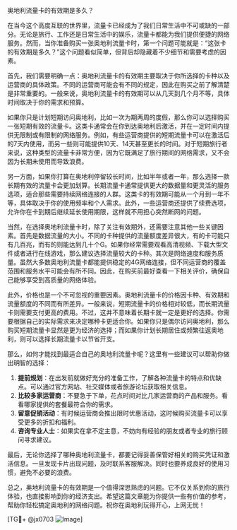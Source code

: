 奥地利流量卡的有效期是多久？

在当今这个高度互联的世界里，流量卡已经成为了我们日常生活中不可或缺的一部分。无论是旅行、工作还是日常生活中的娱乐，流量卡都能为我们提供便捷的网络服务。然而，当你准备购买一张奥地利流量卡时，第一个问题可能就是：“这张卡的有效期是多久？”这个问题看似简单，但背后却隐藏着不少细节和需要考虑的因素。

首先，我们需要明确一点：奥地利流量卡的有效期主要取决于你所选择的卡种以及运营商的具体政策。不同的运营商可能会有不同的规定，因此在购买之前了解清楚是非常重要的。一般来说，奥地利流量卡的有效期可以从几天到几个月不等，具体时间取决于你的需求和预算。

如果你只是计划短期访问奥地利，比如一次为期两周的度假，那么你可以选择购买一张短期有效的流量卡。这类卡通常会在你到达奥地利后激活，并在一定时间内提供无限制或有限制的网络服务。例如，有些运营商提供的短期流量卡可以在激活后的7天内使用，而另一些则可能提供10天、14天甚至更长的时间。对于短期旅行者来说，这种类型的流量卡非常方便，因为它既满足了旅行期间的网络需求，又不会因为长期未使用而导致浪费。

另一方面，如果你打算在奥地利停留较长时间，比如半年或者一年，那么选择一款长期有效的流量卡会更加划算。长期流量卡通常提供更大的数据量和更灵活的服务选项，适合那些需要持续网络连接的人群。这类卡的有效期可能从一个月到一年不等，具体取决于你的使用频率和个人需求。此外，一些运营商还提供了续费选项，允许你在卡到期后继续延长使用期限，这样就不用担心突然断网的问题。

当然，在选择奥地利流量卡时，除了关注有效期外，还需要注意其他一些关键因素。首先是数据流量的大小。不同的卡种提供的流量额度差异很大，有的卡可能只有几百兆，而有的则能达到几十个G。如果你经常需要观看高清视频、下载大型文件或者进行在线游戏，那么建议选择流量较大的卡种。其次是网络速度和服务质量。虽然大多数奥地利流量卡都能提供稳定的4G网络连接，但不同运营商的覆盖范围和服务水平可能会有所不同。因此，在购买前最好查看一下相关评价，确保自己能够享受到高质量的网络体验。

此外，价格也是一个不可忽视的重要因素。奥地利流量卡的价格因卡种、有效期和流量额度的不同而有所差异。一般来说，短期流量卡的价格相对较低，而长期流量卡则需要支付更高的费用。不过，这并不意味着长期卡就一定是更好的选择。你需要根据自己的实际需求来决定哪种卡更适合你。如果你只是偶尔访问奥地利，那么购买短期流量卡显然是更为经济的选择；而如果你计划长期居住或频繁往返奥地利，则可以选择长期流量卡以节省开支。

那么，如何才能找到最适合自己的奥地利流量卡呢？这里有一些建议可以帮助你做出明智的选择：

1. **提前规划**：在出发前就做好充分的准备工作，了解各种流量卡的特点和优缺点。可以通过官方网站、社交媒体或者旅游论坛获取相关信息。
2. **比较多家运营商**：不要急于下单，花点时间对比几家运营商的产品和服务。看看哪家提供的套餐最符合你的需求。
3. **留意促销活动**：有时候运营商会推出限时优惠活动，这时候购买流量卡可以享受更多的折扣和福利。
4. **咨询专业人士**：如果实在拿不定主意，不妨向有经验的朋友或者专业的旅行顾问寻求建议。

最后，无论你选择了哪种奥地利流量卡，都要记得妥善保管好相关的购买凭证和激活信息。一旦发现卡片出现问题，及时联系客服解决。同时也要养成良好的使用习惯，避免不必要的浪费。

总之，奥地利流量卡的有效期是一个值得深思熟虑的问题。它不仅关系到你的旅行体验，也直接影响到你的经济支出。希望这篇文章能为你提供一些有价值的参考，帮助你轻松搞定奥地利的网络问题。祝你在奥地利玩得开心，上网无忧！

[TG💪+ @jx0703 ![Image](https://github.com/user-attachments/assets/dbca1d08-cadb-493c-b0ec-ad6f7a83f270)]